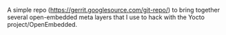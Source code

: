 A simple repo (https://gerrit.googlesource.com/git-repo/) to bring together several open-embedded meta layers that I use to hack with the Yocto project/OpenEmbedded.
